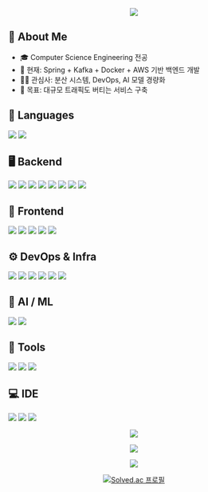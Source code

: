 <!-- header -->
<p align='center'>
  <img src="https://capsule-render.vercel.app/api?type=waving&color=gradient&gradient=8E2DE2,4A00E0,00F260&height=240&section=header&text=Welcome+to+Gyeongt%27s+GitHub&fontSize=52&fontAlignY=45&fontColor=FFFFFF&animation=wave&fontAlign=50"/>
</p>

## 🙋 About Me
- 🎓 Computer Science Engineering 전공
- 🔭 현재: Spring + Kafka + Docker + AWS 기반 백엔드 개발
- 🧑‍💻 관심사: 분산 시스템, DevOps, AI 모델 경량화
- 🎯 목표: 대규모 트래픽도 버티는 서비스 구축

<!-- 기술 스택 -->
## 📌 Languages
<p>
  <img src="https://img.shields.io/badge/Java-b07219?style=flat-square&logo=openjdk&logoColor=white"/>
  <img src="https://img.shields.io/badge/Python-3776AB?style=flat-square&logo=python&logoColor=white"/>
</p>

## 🖥 Backend
<p>
  <img src="https://img.shields.io/badge/Spring Boot-6DB33F?style=flat-square&logo=springboot&logoColor=white"/>
  <img src="https://img.shields.io/badge/Spring Data JPA-6DB33F?style=flat-square&logo=spring&logoColor=white"/>
  <img src="https://img.shields.io/badge/MyBatis-FF6A00?style=flat-square&logoColor=white"/>
  <img src="https://img.shields.io/badge/MySQL-4479A1?style=flat-square&logo=mysql&logoColor=white"/>
  <img src="https://img.shields.io/badge/Redis-DC382D?style=flat-square&logo=redis&logoColor=white"/>
  <img src="https://img.shields.io/badge/Kafka-231F20?style=flat-square&logo=apachekafka&logoColor=white"/>
  <img src="https://img.shields.io/badge/Django-092E20?style=flat-square&logo=django&logoColor=white"/>
  <img src="https://img.shields.io/badge/Flask-000000?style=flat-square&logo=flask&logoColor=white"/>
</p>

## 🎨 Frontend
<p>
  <img src="https://img.shields.io/badge/HTML5-E34F26?style=flat-square&logo=html5&logoColor=white"/>
  <img src="https://img.shields.io/badge/CSS3-1572B6?style=flat-square&logo=css3&logoColor=white"/>
  <img src="https://img.shields.io/badge/JavaScript-F7DF1E?style=flat-square&logo=javascript&logoColor=white"/>
  <img src="https://img.shields.io/badge/React-61DAFB?style=flat-square&logo=react&logoColor=white"/>
  <img src="https://img.shields.io/badge/React Native-61DAFB?style=flat-square&logo=react&logoColor=white"/>
</p>

## ⚙️ DevOps & Infra
<p>
  <img src="https://img.shields.io/badge/Docker-2496ED?style=flat-square&logo=docker&logoColor=white"/>
  <img src="https://img.shields.io/badge/Nginx-009639?style=flat-square&logo=nginx&logoColor=white"/>
  <img src="https://img.shields.io/badge/GitHub Actions-2088FF?style=flat-square&logo=githubactions&logoColor=white"/>
  <img src="https://img.shields.io/badge/AWS-232F3E?style=flat-square&logo=amazonaws&logoColor=white"/>
  <img src="https://img.shields.io/badge/Prometheus-E6522C?style=flat-square&logo=prometheus&logoColor=white"/>
  <img src="https://img.shields.io/badge/Grafana-F46800?style=flat-square&logo=grafana&logoColor=white"/>
</p>

## 🤖 AI / ML
<p>
  <img src="https://img.shields.io/badge/OpenCV-5C3EE8?style=flat-square&logo=opencv&logoColor=white"/>
  <img src="https://img.shields.io/badge/PyTorch-EE4C2C?style=flat-square&logo=pytorch&logoColor=white"/>
</p>

## 🔧 Tools
<p>
  <img src="https://img.shields.io/badge/Git-F05032?style=flat-square&logo=git&logoColor=white"/>
  <img src="https://img.shields.io/badge/GitHub-181717?style=flat-square&logo=github&logoColor=white"/>
  <img src="https://img.shields.io/badge/Postman-FF6C37?style=flat-square&logo=postman&logoColor=white"/>
</p>

## 💻 IDE
<p>
  <img src="https://img.shields.io/badge/VSCode-007ACC?style=flat-square&logo=visualstudiocode&logoColor=white"/>  
  <img src="https://img.shields.io/badge/IntelliJ IDEA-000000?style=flat-square&logo=intellijidea&logoColor=white"/>  
  <img src="https://img.shields.io/badge/Eclipse-2C2255?style=flat-square&logo=eclipse&logoColor=white"/>  
</p>

<!-- GitHub Stats -->
<p align="center">
  <img src="https://github-readme-stats.vercel.app/api?username=gyeongt&show_icons=true&theme=radical" />
</p>

<p align="center">
  <img src="https://github-readme-stats.vercel.app/api/top-langs/?username=gyeongt&layout=compact&theme=radical" />
</p>

<p align="center">
  <img src="https://streak-stats.demolab.com?user=gyeongt&theme=radical&hide_border=true" />
</p>

<div align="center">
  <a href="https://solved.ac/bgt753">
    <img src="https://mazassumnida.wtf/api/v2/generate_badge?boj=bgt753" alt="Solved.ac 프로필"/>
  </a>
</div>

